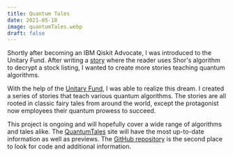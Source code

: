 ```yaml
---
title: Quantum Tales
date: 2021-05-18
image: quantumTales.webp
draft: false
---
```


Shortly after becoming an IBM Qiskit Advocate, I was introduced to the Unitary Fund. After writing a [story](https://link.medium.com/y1zFy6ThYhb) where the reader uses Shor's algorithm to decrypt a stock listing, I wanted to create more stories teaching quantum algorithms.

With the help of the [Unitary Fund](https://unitary.fund), I was able to realize this dream. I created a series of stories that teach various quantum algorithms. The stories are all rooted in classic fairy tales from around the world, except the protagonist now employees their quantum prowess to succeed.

This project is ongoing and will hopefully cover a wide range of algorithms and tales alike. The [QuantumTales](https://quantumtales.org) site will have the most up-to-date information as well as previews. The [GitHub repository](https://github.com/splch/quantum-tales/) is the second place to look for code and additional information.
